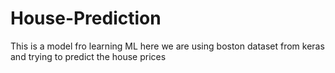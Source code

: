 # House-Prediction
This is a model fro learning ML here we are using boston dataset from keras and trying to predict the house prices

